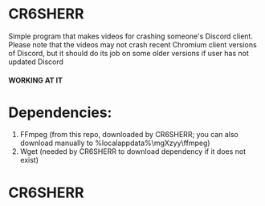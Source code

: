 # CR6SHERR
Simple program that makes videos for crashing someone's Discord client.
Please note that the videos may not crash recent Chromium client versions of Discord, but it should do its job on some older versions if user has not updated Discord

#### WORKING AT IT

# Dependencies:
1.  FFmpeg (from this repo, downloaded by CR6SHERR; you can also download manually to %localappdata%\mgXzyy\ffmpeg\)
2.  Wget (needed by CR6SHERR to download dependency if it does not exist)

# CR6SHERR
